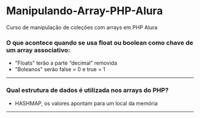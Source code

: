 # Manipulando-Array-PHP-Alura
Curso de manipulação de coleções com arrays em PHP Alura

<h3>O que acontece quando se usa float ou boolean como chave de um array associativo:</h3>

* "Floats" terão a parte “decimal” removida
* "Boleanos" serão false = 0 e true = 1
<hr>

<h3>Qual estrutura de dados é utilizada nos arrays do PHP?</h3>

* HASHMAP, os valores apontam para um local da memória
<hr>

